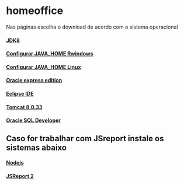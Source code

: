 # homeoffice

Nas páginas escolha o download de acordo com o sistema operacional

#### [JDK8](https://www.oracle.com/java/technologies/javase-jdk8-downloads.html)

#### [Configurar JAVA_HOME Rwindows](https://confluence.atlassian.com/confbr1/configurando-a-variavel-java_home-no-windows-933709538.html)
#### [Configurar JAVA_HOME Linux](https://receitasdecodigo.com.br/ubuntu/como-configurar-java_home-para-java-no-ubuntu)


#### [Oracle express edition](https://www.oracle.com/database/technologies/xe-downloads.html)

#### [Eclipse IDE](https://www.eclipse.org/downloads/packages/release/mars/r/eclipse-ide-java-ee-developers)

#### [Tomcat 8.0.33](https://archive.apache.org/dist/tomcat/tomcat-8/v8.0.33/bin/apache-tomcat-8.0.33.zip)

#### [Oracle SQL Developer](https://www.oracle.com/tools/downloads/sqldev-downloads.html)


## Caso for trabalhar com JSreport instale os sistemas abaixo

#### [Nodejs](https://nodejs.org/pt-br/)

#### [JSReport 2](https://github.com/jsreport/jsreport/releases/tag/2.1.0)
